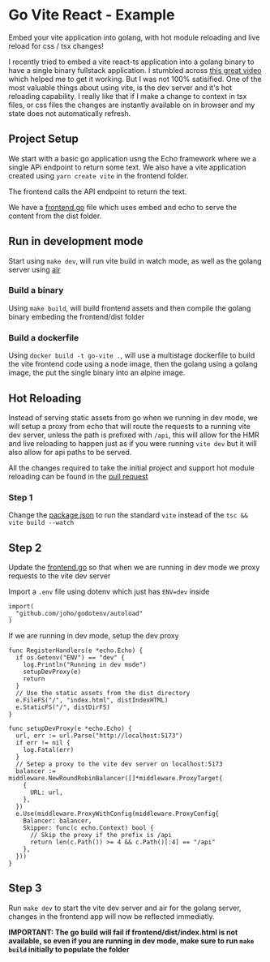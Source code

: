 # Go Vite React - Example

Embed your vite application into golang, with hot module reloading and live reload for css / tsx changes!

I recently tried to embed a vite react-ts application into a golang binary to have a single binary fullstack application. I stumbled across [this great video](https://www.youtube.com/watch?v=w_Rv_3-FF0g) which helped me to get it working. But I was not 100% satisified. One of the most valuable things about using vite, is the dev server and it's hot reloading capability. I really like that if I make a change to context in tsx files, or css files the changes are instantly available on in browser and my state does not automatically refresh.

## Project Setup

We start with a basic go application usng the Echo framework where we a single APi endpoint to return some text. We also have a vite application created using `yarn create vite` in the frontend folder.

The frontend calls the API endpoint to return the text.

We have a [frontend.go](frontend/frontend.go) file which uses embed and echo to serve the content from the dist folder.

## Run in development mode

Start using `make dev`, will run vite build in watch mode, as well as the golang server using [air](https://github.com/cosmtrek/air)

### Build a binary

Using `make build`, will build frontend assets and then compile the golang binary embeding the frontend/dist folder

### Build a dockerfile

Using `docker build -t go-vite .`, will use a multistage dockerfile to build the vite frontend code using a node image, then the golang using a golang image, the put the single binary into an alpine image.

## Hot Reloading

Instead of serving static assets from go when we running in dev mode, we will setup a proxy from echo that will route the requests to a running vite dev server, unless the path is prefixed with `/api`, this will allow for the HMR and live reloading to happen just as if you were running `vite dev` but it will also allow for api paths to be served.

All the changes required to take the initial project and support hot module reloading can be found in the [pull request](https://github.com/danhawkins/go-vite-react-example/pull/1)

### Step 1

Change the [package.json](frontend/package.json) to run the standard `vite` instead of the `tsc && vite build --watch`

## Step 2

Update the [frontend.go](frontend/frontend.go) so that when we are running in dev mode we proxy requests to the vite dev server

Import a `.env` file using dotenv which just has `ENV=dev` inside

```golang
import(
_ "github.com/joho/godotenv/autoload"
)
```

If we are running in dev mode, setup the dev proxy

```golang
func RegisterHandlers(e *echo.Echo) {
  if os.Getenv("ENV") == "dev" {
    log.Println("Running in dev mode")
    setupDevProxy(e)
    return
  }
  // Use the static assets from the dist directory
  e.FileFS("/", "index.html", distIndexHTML)
  e.StaticFS("/", distDirFS)
}

func setupDevProxy(e *echo.Echo) {
  url, err := url.Parse("http://localhost:5173")
  if err != nil {
    log.Fatal(err)
  }
  // Setep a proxy to the vite dev server on localhost:5173
  balancer := middleware.NewRoundRobinBalancer([]*middleware.ProxyTarget{
    {
      URL: url,
    },
  })
  e.Use(middleware.ProxyWithConfig(middleware.ProxyConfig{
    Balancer: balancer,
    Skipper: func(c echo.Context) bool {
      // Skip the proxy if the prefix is /api
      return len(c.Path()) >= 4 && c.Path()[:4] == "/api"
    },
  }))
}
```

## Step 3

Run `make dev` to start the vite dev server and air for the golang server, changes in the frontend app will now be reflected immediatly.

**IMPORTANT: The go build will fail if frontend/dist/index.html is not available, so even if you are running in dev mode, make sure to run `make build` initially to populate the folder**
